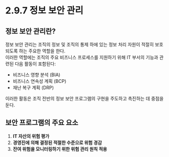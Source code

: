 # 2.9.7 정보 보안 관리

## 정보 보안 관리란?
정보 보안 관리는 조직의 정보 및 조직의 통제 하에 있는 정보 처리 자원이 적절히 보호되도록 하는 주요한 역할을 한다.  
이러한 역할에는 조직의 주요 비즈니스 프로세스를 지원하기 위해 IT 부서의 기능과 관련된 다음 활동이 포함된다:
- 비즈니스 영향 분석 (BIA)
- 비즈니스 연속성 계획 (BCP)
- 재난 복구 계획 (DRP)

이러한 활동은 조직 전반의 정보 보안 프로그램의 구현을 주도하고 촉진하는 데 중점을 둔다.

## 보안 프로그램의 주요 요소
1. **IT 자산의 위험 평가**
2. **경영진에 의해 결정된 적절한 수준으로 위험 경감**
3. **잔여 위험을 모니터링하기 위한 위험 관리 원칙 적용**
